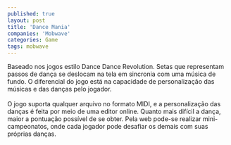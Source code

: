 ```yaml
---
published: true
layout: post
title: 'Dance Mania'
companies: 'Mobwave'
categories: Game
tags: mobwave
---
```

Baseado nos jogos estilo Dance Dance Revolution. Setas que representam passos de dança se deslocam na tela em sincronia com uma música de fundo. O diferencial do jogo está na capacidade de personalização das músicas  e das danças pelo jogador.<br /><br />O jogo suporta qualquer arquivo no formato MIDI, e a personalização das danças é feita por meio de uma editor online. Quanto mais difícil a dança, maior a pontuação possível de se obter. Pela web pode-se realizar mini-campeonatos, onde cada jogador pode desafiar os demais com suas próprias danças.